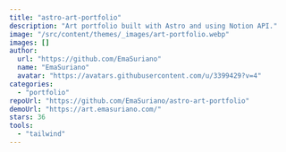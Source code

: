 ```yaml
---
title: "astro-art-portfolio"
description: "Art portfolio built with Astro and using Notion API."
image: "/src/content/themes/_images/art-portfolio.webp"
images: []
author:
  url: "https://github.com/EmaSuriano"
  name: "EmaSuriano"
  avatar: "https://avatars.githubusercontent.com/u/3399429?v=4"
categories:
  - "portfolio"
repoUrl: "https://github.com/EmaSuriano/astro-art-portfolio"
demoUrl: "https://art.emasuriano.com/"
stars: 36
tools:
  - "tailwind"
---
```

